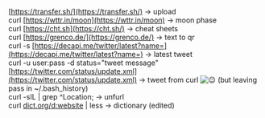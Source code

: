 [https://transfer.sh/](https://transfer.sh/) -> upload  
curl [https://wttr.in/moon](https://wttr.in/moon) -> moon phase  
curl [https://cht.sh](https://cht.sh/) -> cheat sheets  
curl [https://grenco.de/](https://grenco.de/)<text> -> text to qr  
curl -s [https://decapi.me/twitter/latest?name=](https://decapi.me/twitter/latest?name=)<name> -> latest tweet  
curl -u user:pass -d status="tweet message" [https://twitter.com/status/update.xml](https://twitter.com/status/update.xml) -> tweet from curl ![:wink:](https://a.slack-edge.com/production-standard-emoji-assets/13.0/google-medium/1f609@2x.png) (but leaving pass in ~/.bash_history)  
curl -sIL <urlshortner> | grep ^Location; -> unfurl  
curl [dict.org/d:website](http://dict.org/d:website) | less -> dictionary (edited)

